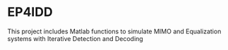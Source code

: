 # EP4IDD
This project includes Matlab functions to simulate MIMO and Equalization systems with Iterative Detection and Decoding
